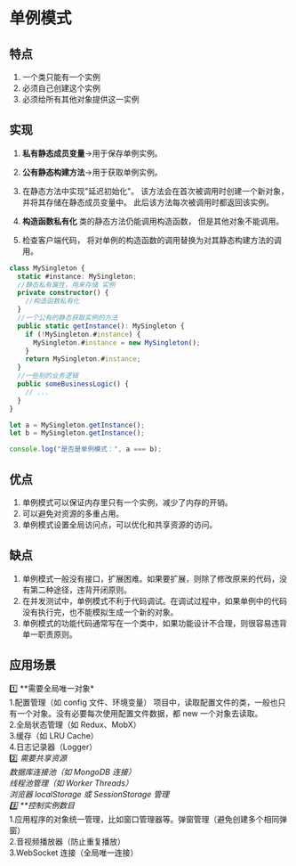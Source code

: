 # 单例模式

## 特点

1. 一个类只能有一个实例
2. 必须自己创建这个实例
3. 必须给所有其他对象提供这一实例

## 实现

1. **私有静态成员变量**->用于保存单例实例。

2. **公有静态构建方法**->用于获取单例实例。

3. 在静态方法中实现"延迟初始化"。 该方法会在首次被调用时创建一个新对象， 并将其存储在静态成员变量中。 此后该方法每次被调用时都返回该实例。

4. **构造函数私有化** 类的静态方法仍能调用构造函数， 但是其他对象不能调用。

5. 检查客户端代码， 将对单例的构造函数的调用替换为对其静态构建方法的调用。

```ts
class MySingleton {
  static #instance: MySingleton;
  //静态私有属性，用来存储 实例
  private constructor() {
    //构造函数私有化
  }
  //一个公有的静态获取实例的方法
  public static getInstance(): MySingleton {
    if (!MySingleton.#instance) {
      MySingleton.#instance = new MySingleton();
    }
    return MySingleton.#instance;
  }
  //一些别的业务逻辑
  public someBusinessLogic() {
    // ...
  }
}

let a = MySingleton.getInstance();
let b = MySingleton.getInstance();

console.log("是否是单例模式：", a === b);
```

## 优点

1. 单例模式可以保证内存里只有一个实例，减少了内存的开销。
2. 可以避免对资源的多重占用。
3. 单例模式设置全局访问点，可以优化和共享资源的访问。

## 缺点

1. 单例模式一般没有接口，扩展困难。如果要扩展，则除了修改原来的代码，没有第二种途径，违背开闭原则。
2. 在并发测试中，单例模式不利于代码调试。在调试过程中，如果单例中的代码没有执行完，也不能模拟生成一个新的对象。
3. 单例模式的功能代码通常写在一个类中，如果功能设计不合理，则很容易违背单一职责原则。

## 应用场景

1️⃣ **需要全局唯一对象\*  
1.配置管理（如 config 文件、环境变量）
项目中，读取配置文件的类，一般也只有一个对象。没有必要每次使用配置文件数据，都 new 一个对象去读取。  
2.全局状态管理（如 Redux、MobX）  
3.缓存（如 LRU Cache）  
4.日志记录器（Logger）  
2️⃣ **需要共享资源*  
数据库连接池（如 MongoDB 连接）  
线程池管理（如 Worker Threads）  
浏览器 localStorage 或 SessionStorage 管理  
3️⃣ \*\*控制实例数目*  
1.应用程序的对象统一管理，比如窗口管理器等。弹窗管理（避免创建多个相同弹窗）  
2.音视频播放器（防止重复播放）  
3.WebSocket 连接（全局唯一连接）
